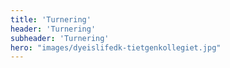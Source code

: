 ```yaml
---
title: 'Turnering'
header: 'Turnering'
subheader: 'Turnering'
hero: "images/dyeislifedk-tietgenkollegiet.jpg"
---
```

